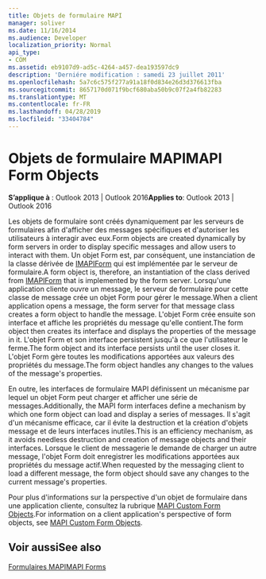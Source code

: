 ```yaml
---
title: Objets de formulaire MAPI
manager: soliver
ms.date: 11/16/2014
ms.audience: Developer
localization_priority: Normal
api_type:
- COM
ms.assetid: eb9107d9-ad5c-4264-a457-dea193597dc9
description: 'Derniére modification : samedi 23 juillet 2011'
ms.openlocfilehash: 5a7c6c575f277a91a18f0d834e26d3d376613fba
ms.sourcegitcommit: 8657170d071f9bcf680aba50b9c07f2a4fb82283
ms.translationtype: MT
ms.contentlocale: fr-FR
ms.lasthandoff: 04/28/2019
ms.locfileid: "33404784"
---
```

# <a name="mapi-form-objects"></a><span data-ttu-id="0137a-103">Objets de formulaire MAPI</span><span class="sxs-lookup"><span data-stu-id="0137a-103">MAPI Form Objects</span></span>

  
  
<span data-ttu-id="0137a-104">**S’applique à** : Outlook 2013 | Outlook 2016</span><span class="sxs-lookup"><span data-stu-id="0137a-104">**Applies to**: Outlook 2013 | Outlook 2016</span></span> 
  
<span data-ttu-id="0137a-105">Les objets de formulaire sont créés dynamiquement par les serveurs de formulaires afin d'afficher des messages spécifiques et d'autoriser les utilisateurs à interagir avec eux.</span><span class="sxs-lookup"><span data-stu-id="0137a-105">Form objects are created dynamically by form servers in order to display specific messages and allow users to interact with them.</span></span> <span data-ttu-id="0137a-106">Un objet Form est, par conséquent, une instanciation de la classe dérivée de [IMAPIForm](imapiformiunknown.md) qui est implémentée par le serveur de formulaire.</span><span class="sxs-lookup"><span data-stu-id="0137a-106">A form object is, therefore, an instantiation of the class derived from [IMAPIForm](imapiformiunknown.md) that is implemented by the form server.</span></span> <span data-ttu-id="0137a-107">Lorsqu'une application cliente ouvre un message, le serveur de formulaire pour cette classe de message crée un objet Form pour gérer le message.</span><span class="sxs-lookup"><span data-stu-id="0137a-107">When a client application opens a message, the form server for that message class creates a form object to handle the message.</span></span> <span data-ttu-id="0137a-108">L'objet Form crée ensuite son interface et affiche les propriétés du message qu'elle contient.</span><span class="sxs-lookup"><span data-stu-id="0137a-108">The form object then creates its interface and displays the properties of the message in it.</span></span> <span data-ttu-id="0137a-109">L'objet Form et son interface persistent jusqu'à ce que l'utilisateur le ferme.</span><span class="sxs-lookup"><span data-stu-id="0137a-109">The form object and its interface persists until the user closes it.</span></span> <span data-ttu-id="0137a-110">L'objet Form gère toutes les modifications apportées aux valeurs des propriétés du message.</span><span class="sxs-lookup"><span data-stu-id="0137a-110">The form object handles any changes to the values of the message's properties.</span></span> 
  
<span data-ttu-id="0137a-111">En outre, les interfaces de formulaire MAPI définissent un mécanisme par lequel un objet Form peut charger et afficher une série de messages.</span><span class="sxs-lookup"><span data-stu-id="0137a-111">Additionally, the MAPI form interfaces define a mechanism by which one form object can load and display a series of messages.</span></span> <span data-ttu-id="0137a-112">Il s'agit d'un mécanisme efficace, car il évite la destruction et la création d'objets message et de leurs interfaces inutiles.</span><span class="sxs-lookup"><span data-stu-id="0137a-112">This is an efficiency mechanism, as it avoids needless destruction and creation of message objects and their interfaces.</span></span> <span data-ttu-id="0137a-113">Lorsque le client de messagerie le demande de charger un autre message, l'objet Form doit enregistrer les modifications apportées aux propriétés du message actif.</span><span class="sxs-lookup"><span data-stu-id="0137a-113">When requested by the messaging client to load a different message, the form object should save any changes to the current message's properties.</span></span>
  
<span data-ttu-id="0137a-114">Pour plus d'informations sur la perspective d'un objet de formulaire dans une application cliente, consultez la rubrique [MAPI Custom Form Objects](mapi-custom-form-objects.md).</span><span class="sxs-lookup"><span data-stu-id="0137a-114">For information on a client application's perspective of form objects, see [MAPI Custom Form Objects](mapi-custom-form-objects.md).</span></span>
  
## <a name="see-also"></a><span data-ttu-id="0137a-115">Voir aussi</span><span class="sxs-lookup"><span data-stu-id="0137a-115">See also</span></span>



[<span data-ttu-id="0137a-116">Formulaires MAPI</span><span class="sxs-lookup"><span data-stu-id="0137a-116">MAPI Forms</span></span>](mapi-forms.md)

